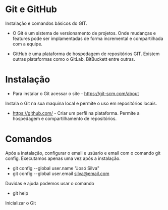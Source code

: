 # Git e GitHub

Instalação e comandos básicos do GIT.

- O Git é um sistema de versionamento de projetos.
  Onde mudanças e features pode ser implamentadas de forma incremental e compartilhada com a equipe.

- GitHub é uma plataforma de hospedagem de repositórios GIT.
  Existem outras plataformas como o GitLab, BitBuckett entre outras.

# Instalação

- Para instalar o Git acessar o site - https://git-scm.com/about

Instala o Git na sua maquina local e permite o uso em repositórios locais.

- https://github.com/ - Criar um perfil na plataforma. Permite a hospedagem e compartilhamento de repositórios.

# Comandos

Após a instalação, configurar o email e usúario e email com o comando git config. Executamos apenas uma vez após a instalação.

- git config --global user.name "Josó Silva"
- git config --global user.email silva@email.com

Duvidas e ajuda podemos usar o comando

- git help

Inicializar o Git
